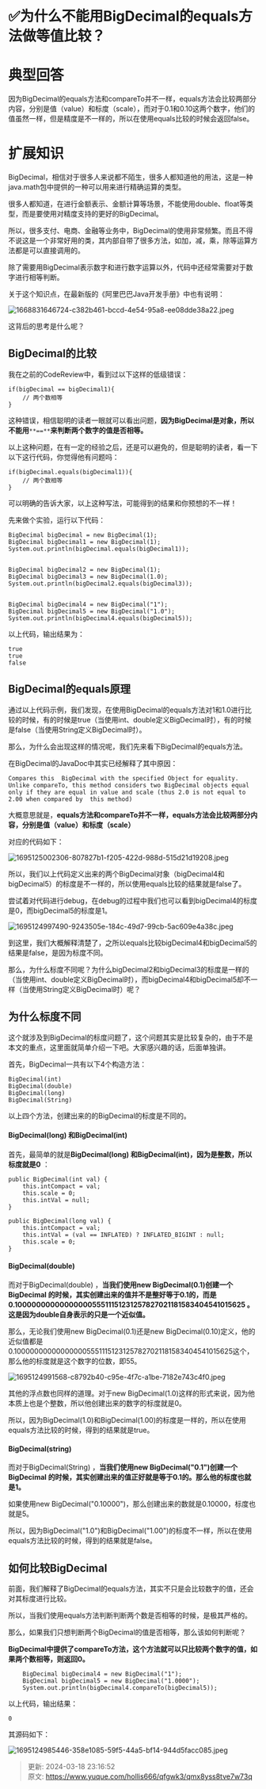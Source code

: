 # ✅为什么不能用BigDecimal的equals方法做等值比较？

# 典型回答


因为BigDecimal的equals方法和compareTo并不一样，equals方法会比较两部分内容，分别是值（value）和标度（scale），而对于0.1和0.10这两个数字，他们的值虽然一样，但是精度是不一样的，所以在使用equals比较的时候会返回false。



# 扩展知识
BigDecimal，相信对于很多人来说都不陌生，很多人都知道他的用法，这是一种java.math包中提供的一种可以用来进行精确运算的类型。



很多人都知道，在进行金额表示、金额计算等场景，不能使用double、float等类型，而是要使用对精度支持的更好的BigDecimal。



所以，很多支付、电商、金融等业务中，BigDecimal的使用非常频繁。而且不得不说这是一个非常好用的类，其内部自带了很多方法，如加，减，乘，除等运算方法都是可以直接调用的。



除了需要用BigDecimal表示数字和进行数字运算以外，代码中还经常需要对于数字进行相等判断。



关于这个知识点，在最新版的《阿里巴巴Java开发手册》中也有说明：



![1668831646724-c382b461-bccd-4e54-95a8-ee08dde38a22.jpeg](./img/bhpIKyrMOMTN6Ymm/1668831646724-c382b461-bccd-4e54-95a8-ee08dde38a22-558271.jpeg)



这背后的思考是什么呢？

## BigDecimal的比较


我在之前的CodeReview中，看到过以下这样的低级错误：



```plain
if(bigDecimal == bigDecimal1){
    // 两个数相等
}
```



这种错误，相信聪明的读者一眼就可以看出问题，**因为BigDecimal是对象，所以不能用**`**==**`**来判断两个数字的值是否相等。**



以上这种问题，在有一定的经验之后，还是可以避免的，但是聪明的读者，看一下以下这行代码，你觉得他有问题吗：



```plain
if(bigDecimal.equals(bigDecimal1)){
    // 两个数相等
}
```



可以明确的告诉大家，以上这种写法，可能得到的结果和你预想的不一样！



先来做个实验，运行以下代码：



```plain
BigDecimal bigDecimal = new BigDecimal(1);
BigDecimal bigDecimal1 = new BigDecimal(1);
System.out.println(bigDecimal.equals(bigDecimal1));


BigDecimal bigDecimal2 = new BigDecimal(1);
BigDecimal bigDecimal3 = new BigDecimal(1.0);
System.out.println(bigDecimal2.equals(bigDecimal3));


BigDecimal bigDecimal4 = new BigDecimal("1");
BigDecimal bigDecimal5 = new BigDecimal("1.0");
System.out.println(bigDecimal4.equals(bigDecimal5));
```



以上代码，输出结果为：



```plain
true
true
false
```



## BigDecimal的equals原理


通过以上代码示例，我们发现，在使用BigDecimal的equals方法对1和1.0进行比较的时候，有的时候是true（当使用int、double定义BigDecimal时），有的时候是false（当使用String定义BigDecimal时）。



那么，为什么会出现这样的情况呢，我们先来看下BigDecimal的equals方法。



在BigDecimal的JavaDoc中其实已经解释了其中原因：



```plain
Compares this  BigDecimal with the specified Object for equality.  Unlike compareTo, this method considers two BigDecimal objects equal only if they are equal in value and scale (thus 2.0 is not equal to 2.00 when compared by  this method)
```



大概意思就是，**equals方法和compareTo并不一样，equals方法会比较两部分内容，分别是值（value）和标度（scale）**

对应的代码如下：



![1695125002306-807827b1-f205-422d-988d-515d21d19208.jpeg](./img/bhpIKyrMOMTN6Ymm/1695125002306-807827b1-f205-422d-988d-515d21d19208-160061.jpeg)



所以，我们以上代码定义出来的两个BigDecimal对象（bigDecimal4和bigDecimal5）的标度是不一样的，所以使用equals比较的结果就是false了。



尝试着对代码进行debug，在debug的过程中我们也可以看到bigDecimal4的标度是0，而bigDecimal5的标度是1。



![1695124997490-9243505e-184c-49d7-99cb-5ac609e4a38c.jpeg](./img/bhpIKyrMOMTN6Ymm/1695124997490-9243505e-184c-49d7-99cb-5ac609e4a38c-879966.jpeg)



到这里，我们大概解释清楚了，之所以equals比较bigDecimal4和bigDecimal5的结果是false，是因为标度不同。



那么，为什么标度不同呢？为什么bigDecimal2和bigDecimal3的标度是一样的（当使用int、double定义BigDecimal时），而bigDecimal4和bigDecimal5却不一样（当使用String定义BigDecimal时）呢？



## 为什么标度不同


这个就涉及到BigDecimal的标度问题了，这个问题其实是比较复杂的，由于不是本文的重点，这里面就简单介绍一下吧。大家感兴趣的话，后面单独讲。



首先，BigDecimal一共有以下4个构造方法：



```plain
BigDecimal(int)
BigDecimal(double) 
BigDecimal(long) 
BigDecimal(String)
```



以上四个方法，创建出来的的BigDecimal的标度是不同的。



#### BigDecimal(long) 和BigDecimal(int)


首先，最简单的就是**BigDecimal(long) 和BigDecimal(int)，因为是整数，所以标度就是0** ：



```plain
public BigDecimal(int val) {
    this.intCompact = val;
    this.scale = 0;
    this.intVal = null;
}

public BigDecimal(long val) {
    this.intCompact = val;
    this.intVal = (val == INFLATED) ? INFLATED_BIGINT : null;
    this.scale = 0;
}
```



#### BigDecimal(double)


而对于BigDecimal(double) ，**当我们使用new BigDecimal(0.1)创建一个BigDecimal 的时候，其实创建出来的值并不是整好等于0.1的，而是0.1000000000000000055511151231257827021181583404541015625 。这是因为double自身表示的只是一个近似值。**



那么，无论我们使用new BigDecimal(0.1)还是new BigDecimal(0.10)定义，他的近似值都是0.1000000000000000055511151231257827021181583404541015625这个，那么他的标度就是这个数字的位数，即55。



![1695124991568-c8792b40-c95e-4f7c-a1be-7182e743c4f0.jpeg](./img/bhpIKyrMOMTN6Ymm/1695124991568-c8792b40-c95e-4f7c-a1be-7182e743c4f0-146535.jpeg)



其他的浮点数也同样的道理。对于new BigDecimal(1.0)这样的形式来说，因为他本质上也是个整数，所以他创建出来的数字的标度就是0。



所以，因为BigDecimal(1.0)和BigDecimal(1.00)的标度是一样的，所以在使用equals方法比较的时候，得到的结果就是true。



#### BigDecimal(string)


而对于BigDecimal(String) ，**当我们使用new BigDecimal("0.1")创建一个BigDecimal 的时候，其实创建出来的值正好就是等于0.1的。那么他的标度也就是1。**



如果使用new BigDecimal("0.10000")，那么创建出来的数就是0.10000，标度也就是5。



所以，因为BigDecimal("1.0")和BigDecimal("1.00")的标度不一样，所以在使用equals方法比较的时候，得到的结果就是false。



## 如何比较BigDecimal


前面，我们解释了BigDecimal的equals方法，其实不只是会比较数字的值，还会对其标度进行比较。



所以，当我们使用equals方法判断判断两个数是否相等的时候，是极其严格的。



那么，如果我们只想判断两个BigDecimal的值是否相等，那么该如何判断呢？



**BigDecimal中提供了compareTo方法，这个方法就可以只比较两个数字的值，如果两个数相等，则返回0。**



```plain
    BigDecimal bigDecimal4 = new BigDecimal("1");
    BigDecimal bigDecimal5 = new BigDecimal("1.0000");
    System.out.println(bigDecimal4.compareTo(bigDecimal5));
```



以上代码，输出结果：



```plain
0
```



其源码如下：



![1695124985446-358e1085-59f5-44a5-bf14-944d5facc085.jpeg](./img/bhpIKyrMOMTN6Ymm/1695124985446-358e1085-59f5-44a5-bf14-944d5facc085-122433.jpeg)



> 更新: 2024-03-18 23:16:52  
> 原文: <https://www.yuque.com/hollis666/qfgwk3/qmx8yss8tve7w73q>